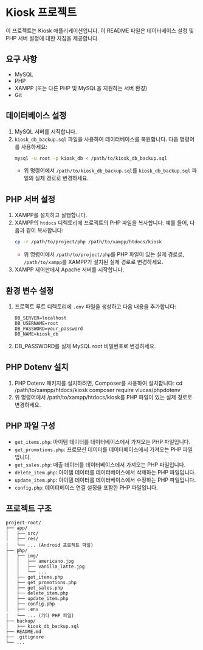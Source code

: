 # Kiosk 프로젝트

이 프로젝트는 Kiosk 애플리케이션입니다. 이 README 파일은 데이터베이스 설정 및 PHP 서버 설정에 대한 지침을 제공합니다.

## 요구 사항

- MySQL
- PHP
- XAMPP (또는 다른 PHP 및 MySQL을 지원하는 서버 환경)
- Git

## 데이터베이스 설정

1. MySQL 서버를 시작합니다.
2. `kiosk_db_backup.sql` 파일을 사용하여 데이터베이스를 복원합니다. 다음 명령어를 사용하세요:
    ```bash
    mysql -u root -p kiosk_db < /path/to/kiosk_db_backup.sql
    ```
   - 위 명령어에서 `/path/to/kiosk_db_backup.sql`를 `kiosk_db_backup.sql` 파일의 실제 경로로 변경하세요.

## PHP 서버 설정

1. XAMPP를 설치하고 실행합니다.
2. XAMPP의 `htdocs` 디렉토리에 프로젝트의 PHP 파일을 복사합니다. 예를 들어, 다음과 같이 복사합니다:
    ```bash
    cp -r /path/to/project/php /path/to/xampp/htdocs/kiosk
    ```
   - 위 명령어에서 `/path/to/project/php`를 PHP 파일이 있는 실제 경로로, `/path/to/xampp`를 XAMPP가 설치된 실제 경로로 변경하세요.
3. XAMPP 제어판에서 Apache 서버를 시작합니다.

## 환경 변수 설정

1. 프로젝트 루트 디렉토리에 `.env` 파일을 생성하고 다음 내용을 추가합니다:
    ```env
    DB_SERVER=localhost
    DB_USERNAME=root
    DB_PASSWORD=your_password
    DB_NAME=kiosk_db
2. DB_PASSWORD를 실제 MySQL root 비밀번호로 변경하세요.

## PHP Dotenv 설치

1. PHP Dotenv 패키지를 설치하려면, Composer를 사용하여 설치합니다:
    cd /path/to/xampp/htdocs/kiosk
    composer require vlucas/phpdotenv
2. 위 명령어에서 /path/to/xampp/htdocs/kiosk를 PHP 파일이 있는 실제 경로로 변경하세요.

## PHP 파일 구성
- `get_items.php`: 아이템 데이터를 데이터베이스에서 가져오는 PHP 파일입니다.
- `get_promotions.php`: 프로모션 데이터를 데이터베이스에서 가져오는 PHP 파일입니다.
- `get_sales.php`: 매출 데이터를 데이터베이스에서 가져오는 PHP 파일입니다.
- `delete_item.php`: 아이템 데이터를 데이터베이스에서 삭제하는 PHP 파일입니다.
- `update_item.php`: 아이템 데이터를 데이터베이스에서 수정하는 PHP 파일입니다.
- `config.php`: 데이터베이스 연결 설정을 포함한 PHP 파일입니다.

## 프로젝트 구조
    project-root/
    ├── app/
    │   ├── src/
    │   ├── res/
    │   └── ... (Android 프로젝트 파일)
    ├── php/
    │   ├── img/
    │   │   ├── americano.jpg
    │   │   ├── vanilla_latte.jpg
    │   │   └── ...
    │   ├── get_items.php
    │   ├── get_promotions.php
    │   ├── get_sales.php
    │   ├── delete_item.php
    │   ├── update_item.php
    │   ├── config.php
    │   ├── .env
    │   └── ... (기타 PHP 파일)
    ├── backup/
    │   ├── kiosk_db_backup.sql
    ├── README.md
    ├── .gitignore
    └── ...
